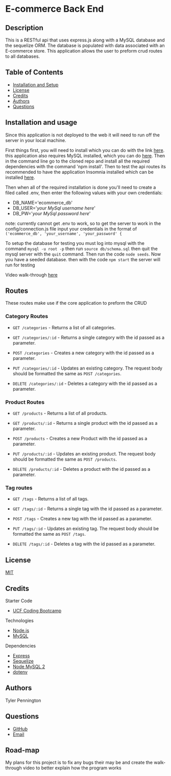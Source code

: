 # E-commerce Back End

## Description
This is a RESTful api that uses express.js along with a MySQL database and the sequelize ORM. The database is populated with data associated with an E-commerce store. This application allows the user to preform crud routes to all databases.

## Table of Contents

* [Installation and Setup](#installation)
* [License](#license)
* [Credits](#credits)
* [Authors](#authors)
* [Questions](#questions)

## Installation and usage <a id = "installation"></a>
Since this application is not deployed to the web it will need to run off the server in your local machine. 

First things first, you will need to install which you can do with the link [here](https://nodejs.org/en/). this application also requires MySQL installed, which you can do [here](https://coding-boot-camp.github.io/full-stack/mysql/mysql-installation-guide). Then in the command line go to the cloned repo and install all the required dependencies with the command 'npm install'. Then to test the api routes its recommended to have the application Insomnia installed which can be installed [here](https://insomnia.rest/download).

Then when all of the required installation is done you'll need to create a filed called .env, then enter the following values with your own credentials:

* DB_NAME='ecommerce_db'
* DB_USER='*your MySql username here*'
* DB_PW='*your MySql password here*'

note: currently cannot get .env to work, so to get the server to work in the config/connection.js file input your credentials in the format of `('ecommerce_db', 'your_username', 'your_password' {`

To setup the database for testing you must log into mysql with the command `mysql -u root -p` then run `source db/schema.sql` then quit the mysql server with the `quit` command. Then run the code `node seeds`. Now you have a seeded database. then with the code `npm start` the server will run for testing 

Video walk-through [here](https://drive.google.com/file/d/1xmz75rbd5_inLqNuo6WI8bgtkQE7a6Qg/view?usp=sharing)

## Routes 

These routes make use if the core application to preform the CRUD  

### Category Routes
    
* `GET /categories` - Returns a list of all categories.

* `GET /categories/:id` - Returns a single category with the id passed as a parameter.

* `POST /categories` - Creates a new category with the id passed as a parameter.
    
* `PUT /categories/:id` - Updates an existing category. The request body should be formatted the same as `POST /categories`.

* `DELETE /categories/:id` - Deletes a category with the id passed as a parameter.

### Product Routes

* `GET /products` - Returns a list of all products.

* `GET /products/:id` - Returns a single product with the id passed as a parameter.

* `POST /products` - Creates a new Product with the id passed as a parameter.

* `PUT /products/:id` - Updates an existing product. The request body should be formatted the same as `POST /products`.

* `DELETE /products/:id` - Deletes a product with the id passed as a parameter.

### Tag routes

* `GET /tags` - Returns a list of all tags.

* `GET /tags/:id` - Returns a single tag with the id passed as a parameter.

* `POST /tags` - Creates a new tag with the id passed as a parameter. 

* `PUT /tags/:id` - Updates an existing tag. The request body should be formatted the same as `POST /tags`.

* `DELETE /tags/:id` - Deletes a tag with the id passed as a parameter.

## License

[MIT](./LICENSE.txt)

## Credits

Starter Code 

* [UCF Coding Bootcamp](https://github.com/coding-boot-camp/fantastic-umbrella)

Technologies

* [Node.js](https://nodejs.org/en/)
* [MySQL](https://www.mysql.com/)

Dependencies

* [Express](https://www.npmjs.com/package/express)
* [Sequelize](https://sequelize.org/)
* [Node MySQL 2](https://www.npmjs.com/package/mysql2?__cf_chl_captcha_tk__=pmd_D_9ZYQ1MY_s2zyp9_cyigjzi9F6rp.HQGrKz3R3K9gA-1632161698-0-gqNtZGzNAuWjcnBszQfR)
* [dotenv](https://www.npmjs.com/package/dotenv)

## Authors

Tyler Pennington

## Questions

* [GitHub](https://github.com/tcpenn)
* [Email](mailto:tcpenn1026@gmail.com)

## Road-map

My plans for this project is to fix any bugs their may be and create the walk-through video to better explain how the program works
